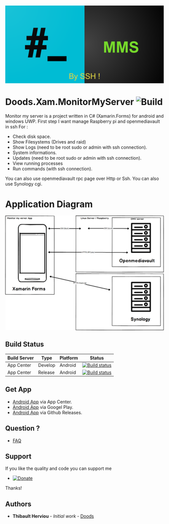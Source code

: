 ![MonitorMyServer](https://github.com/doodz/Doods.Xam.MonitorMyServer/blob/master/src/Android/Resources/drawable/MMS_graphic.png)
# Doods.Xam.MonitorMyServer ![Build](https://build.appcenter.ms/v0.1/apps/df1c8fb8-9914-479d-9942-8c96c5e83317/branches/master/badge)
Monitor my server is a project written in C# (Xamarin.Forms) for android and windows UWP.
First step I want manage Raspberry pi and openmediavault in ssh
For :

  * Check disk space.
  * Show Filesystems (Drives and raid)
  * Show Logs (need to be root sudo or admin with ssh connection).
  * System informations.
  * Updates (need to be root sudo or admin with ssh connection).
  * View running processes
  * Run commands (with ssh connection).
  
You can also use openmediavault rpc page over Http or Ssh.
You can also use Synology cgi.

# Application Diagram

<p align="center">
<img src="Images/Application_Diagram.png"/>
</p>

  ## Build Status
  
  | Build Server | Type         | Platform | Status                                                                                                                                                                                 |
|--------------|--------------|----------|----------------------------------------------------------------------------------------------------------------------------------------------------------------------------------------|                                             
| App Center   | Develop   | Android  | [![Build status](https://build.appcenter.ms/v0.1/apps/df1c8fb8-9914-479d-9942-8c96c5e83317/branches/Develop/badge)](https://appcenter.ms) |
| App Center   | Release   | Android      | [![Build status](https://build.appcenter.ms/v0.1/apps/df1c8fb8-9914-479d-9942-8c96c5e83317/branches/master/badge)](https://appcenter.ms) |

  ## Get App
  
  * [Android App](https://install.appcenter.ms/users/thibaultherviou/apps/Monitor-my-server-android) via App Center.
  * [Android App](https://play.google.com/store/apps/details?id=com.doods.monitormyserver) via Googel Play.
  * [Android App](https://github.com/doodz/Doods.Xam.MonitorMyServer/releases) via Github Releases.

  ## Question ?
  * [FAQ](https://github.com/doodz/Doods.Xam.MonitorMyServer/wiki/FAQ)
  ## Support
  
  If you like the quality and code you can support me 

- [![Donate](https://img.shields.io/badge/Donate-PayPal-green.svg?style=flat-square)](https://www.paypal.me/Doodsdev)  

Thanks!
  
  ## Authors

* **Thibault Herviou** - *Initial work* - [Doods](https://github.com/doodz)


  
